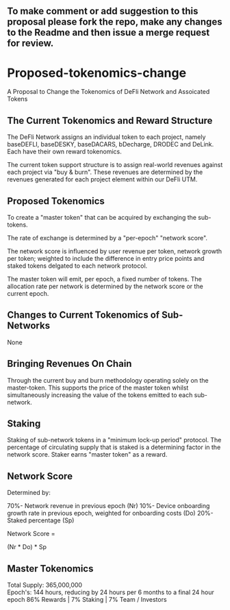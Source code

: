 ## To make comment or add suggestion to this proposal please fork the repo, make any changes to the Readme and then issue a merge request for review.


# Proposed-tokenomics-change

A Proposal to Change the Tokenomics of DeFli Network and Assoicated Tokens 

## The Current Tokenomics and Reward Structure 

The DeFli Network assigns an individual token to each project, namely baseDEFLI, baseDESKY, baseDACARS, bDecharge, DRODEC and DeLink. Each have their own reward tokenomics. 

The current token support structure is to assign real-world revenues against each project via "buy & burn". These revenues are determined by the revenues generated for each project 
element within our DeFli UTM. 

## Proposed Tokenomics 

To create a "master token" that can be acquired by exchanging the sub-tokens. 

The rate of exchange is determined by a "per-epoch" "network score". 

The network score is influenced by user revenue per token, network growth per token; weighted to include the difference in entry price points and staked tokens delgated to each network protocol. 

The master token will emit, per epoch, a fixed number of tokens. The allocation rate per network is determined by the network score or the current epoch. 

## Changes to Current Tokenomics of Sub-Networks 

None

## Bringing Revenues On Chain 

Through the current buy and burn methodology operating solely on the master-token. This supports the price of the master token whilst simultaneously increasing the value of the tokens emitted to each sub-network.

## Staking 

Staking of sub-network tokens in a "minimum lock-up period" protocol. The percentage of circulating supply that is staked is a determining factor in the network score. Staker earns "master token" as a reward.

## Network Score 

Determined by: 

70%- Network revenue in previous epoch (Nr)
10%- Device onboarding growth rate in previous epoch, weighted for onboarding costs (Do)
20%- Staked percentage (Sp) 

Network Score =  

(Nr * Do) * Sp

## Master Tokenomics 

Total Supply: 365,000,000  
Epoch's: 144 hours, reducing by 24 hours per 6 months to a final 24 hour epoch
86% Rewards | 7% Staking | 7% Team / Investors 



